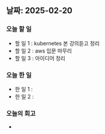 ## 날짜: 2025-02-20

### 오늘 할 일
- 할 일 1 : kubernetes 본 강의듣고 정리
- 할 일 2 : aws 입문 마무리
- 할 일 3 : 아이디어 정리

### 오늘 한 일
- 한 일 1 : 
- 한 일 2 : 

### 오늘의 회고
- 